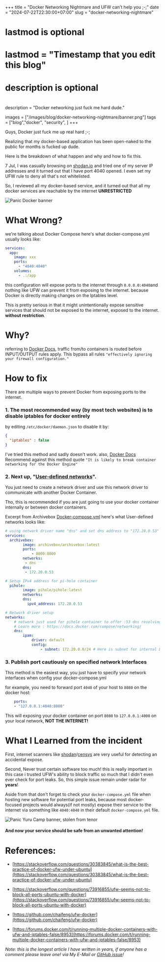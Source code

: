 +++
title = "Docker Networking Nightmare and UFW can't help you ;-;"
date = "2024-07-22T22:30:00+07:00"
slug = "docker-networking-nightmare"

#
# lastmod is optional
#
# lastmod = "Timestamp that you edit this blog"

#
# description is optional
#
description = "Docker networking just fuck me hard dude."

images = ["/images/blog/docker-networking-nightmare/banner.png"]
tags = ["blog","docker", "security", ]
+++

Guys, Docker just fuck me up real hard ;-;

Realizing that my docker-based application has been open-naked to the public for months is fucked up dude.

Here is the breakdown of what happen and why and how to fix this.

7 Jul, I was casually browsing on [shodan.io](https://shodan.io) and tried one of my server IP addresses and it turned out that I have port 4040 opened. I even set my UFW rule to deny all that's not whitelisted.

So, I reviewed all my docker-based service, and it turned out that all my docker services are reachable by the internet **UNRESTRICTED**

![Panic Docker banner](/images/blog/docker-networking-nightmare/banner.png)

# What Wrong?
we're talking about Docker Compose here's what docker-compose.yml usually looks like:

```yaml
services:
  app:
    image: xxx
    ports:
      - "4040:4040"
    volumes:
      - .:/app
```

this configuration will expose ports to the internet through `0.0.0.0:4040`and nothing like UFW can prevent it from exposing to the internet.
because Docker is directly making changes on the Iptables level.

This is pretty serious in that it might unintentionally expose sensitive services that should not be exposed to the internet, exposed to the internet. **without restriction**.

# Why?

referring to [Docker Docs](https://docs.docker.com/network/packet-filtering-firewalls/#docker-and-ufw), traffic from/to containers is routed before INPUT/OUTPUT rules apply. This bypass all rules `"effectively ignoring your firewall configuration."`

# How to fix
There are multiple ways to prevent Docker from exposing ports to the internet.

### 1. The most recommended way (by most **tech** websites) is to disable iptables for docker entirely
by editing `/etc/docker/daemon.json` to disable it by:
```json
{
  "iptables" : false 
}
````
I've tried this method and sadly doesn't work. also, [Docker Docs](https://docs.docker.com/network/packet-filtering-firewalls/#prevent-docker-from-manipulating-iptables) Recommend against this method quote `"It is likely to break container networking for the Docker Engine"`

### 2. Next up, "[User-defined networks](https://docs.docker.com/network/#user-defined-networks)".

You just need to create a network driver and use this network driver to communicate with another Docker Container.

Tho, this is recommended if you are just going to use your docker container internally or between docker containers.

Excerpt from Archivebox [Docker-compose.yml](https://raw.githubusercontent.com/ArchiveBox/ArchiveBox/dev/docker-compose.yml) here's what User-defined networks looks like:
```yaml
# using network driver name "dns" and set dns address to "172.20.0.53" for the "main" the container
services:
  archivebox:
        image: archivebox/archivebox:latest
        ports:
            - 8000:8000
        networks:
         - dns
        dns:
         - 172.20.0.53

# Setup IPv4 address for pi-hole container
  pihole:
        image: pihole/pihole:latest
        networks:
        dns:
          ipv4_address: 172.20.0.53

# Network driver setup
networks:
    # network just used for pihole container to offer :53 dns resolving on fixed ip for archivebox container
    # Learn more : https://docs.docker.com/compose/networking/
    dns:
        ipam:
            driver: default
            config:
                - subnet: 172.20.0.0/24 # Here is subnet for internal Docker Network ip address
```

### 3. Publish port cautiously on specified network Interfaces

This method is the easiest way, you just have to specify your network interfaces when config your docker-compose.yml

for example, you need to forward port `4040` of your host to `8080` on the docker host:

```yaml
    ports:
    - "127.0.0.1:4040:8080"
```
This will exposing your docker container on port `8080` to `127.0.0.1:4000` on your local network, **NOT THE INTERNET!**

# What I Learned from the incident
First, internet scanners like [shodan](https://shodan.io)/[censys](https://censys.io) are very useful for detecting an accidental expose.

Second, Never trust certain software too much! this is really important in this case i trusted UFW's ability to block traffic so much that I didn't even ever check for port leaks. So, this simple issue remain under radar for **years**!

Aside from that don't forget to check your `docker-compose.yml` file when hosting new software for potential port leaks, because most docker-focused projects would always(if not mostly) expose their service to the internet via something like `4040:4040` in their default `docker-compose.yml` file.

![Panic Yuru Camp banner, stolen from tenor](/images/blog/docker-networking-nightmare/yuru_camp_insert.gif)

#### And now your service should be safe from an unwanted attention!

# References:
- [https://stackoverflow.com/questions/30383845/what-is-the-best-practice-of-docker-ufw-under-ubuntu](https://stackoverflow.com/questions/30383845/what-is-the-best-practice-of-docker-ufw-under-ubuntu)

- [https://stackoverflow.com/questions/73916855/ufw-seems-not-to-block-all-ports-ubuntu-with-docker](https://stackoverflow.com/questions/73916855/ufw-seems-not-to-block-all-ports-ubuntu-with-docker)

- [https://github.com/chaifeng/ufw-docker](https://github.com/chaifeng/ufw-docker)

- [https://forums.docker.com/t/running-multiple-docker-containers-with-ufw-and-iptables-false/8953](https://forums.docker.com/t/running-multiple-docker-containers-with-ufw-and-iptables-false/8953)

*Note: this is the longest article I have written in years, if anyone has a comment please leave one! via My E-Mail or [GitHub issue](https://github.com/minoplhy/hugo-owu-se/issues)!*